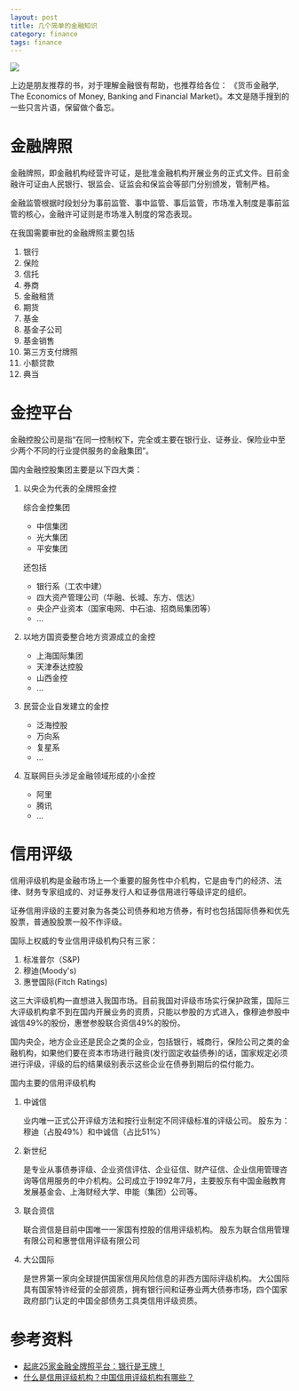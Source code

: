 ```yaml
---
layout: post
title: 几个简单的金融知识
category: finance
tags: finance
---
```


![](http://7vigrt.com1.z0.glb.clouddn.com/blog/pic/201703/20170307224506.jpg)

上边是朋友推荐的书，对于理解金融很有帮助，也推荐给各位： 《货币金融学, The Economics of Money, Banking and Financial Market》。本文是随手搜到的一些只言片语，保留做个备忘。

# 金融牌照

金融牌照，即金融机构经营许可证，是批准金融机构开展业务的正式文件。目前金融许可证由人民银行、银监会、证监会和保监会等部门分别颁发，管制严格。

金融监管根据时段划分为事前监管、事中监管、事后监管，市场准入制度是事前监管的核心，金融许可证则是市场准入制度的常态表现。

在我国需要审批的金融牌照主要包括

1. 银行
1. 保险
1. 信托
1. 券商
1. 金融租赁
1. 期货
1. 基金
1. 基金子公司
1. 基金销售
1. 第三方支付牌照
1. 小额贷款
1. 典当



# 金控平台

金融控股公司是指“在同一控制权下，完全或主要在银行业、证券业、保险业中至少两个不同的行业提供服务的金融集团”。

国内金融控股集团主要是以下四大类：

1. 以央企为代表的全牌照金控

    综合金控集团

    * 中信集团
    * 光大集团
    * 平安集团

    还包括
    
    * 银行系（工农中建）
    * 四大资产管理公司（华融、长城、东方、信达）
    * 央企产业资本（国家电网、中石油、招商局集团等）
    * ...

1. 以地方国资委整合地方资源成立的金控

    * 上海国际集团
    * 天津泰达控股
    * 山西金控
    * ...

1. 民营企业自发建立的金控

    * 泛海控股
    * 万向系
    * 复星系
    * ...

1. 互联网巨头涉足金融领域形成的小金控

    * 阿里
    * 腾讯
    * ...
      
# 信用评级      
      
信用评级机构是金融市场上一个重要的服务性中介机构，它是由专门的经济、法律、财务专家组成的、对证券发行人和证券信用进行等级评定的组织。

证券信用评级的主要对象为各类公司债券和地方债券，有时也包括国际债券和优先股票，普通股股票一般不作评级。

国际上权威的专业信用评级机构只有三家：

1. 标准普尔（S&P)
1. 穆迪(Moody's)
1. 惠誉国际(Fitch Ratings)

这三大评级机构一直想进入我国市场。目前我国对评级市场实行保护政策，国际三大评级机构拿不到在国内开展业务的资质，只能以参股的方式进入，像穆迪参股中诚信49%的股份，惠誉参股联合资信49%的股份。

国内央企，地方企业还是民企之类的企业，包括银行，城商行，保险公司之类的金融机构，如果他们要在资本市场进行融资(发行固定收益债券)的话，国家规定必须进行评级，评级的后的结果级别表示这些企业在债券到期后的偿付能力。

国内主要的信用评级机构

1. 中诚信
    
    业内唯一正式公开评级方法和按行业制定不同评级标准的评级公司。
    股东为：穆迪（占股49%）和中诚信（占比51%）

1. 新世纪

    是专业从事债券评级、企业资信评估、企业征信、财产征信、企业信用管理咨询等信用服务的中介机构。公司成立于1992年7月，主要股东有中国金融教育发展基金会、上海财经大学、申能（集团）公司等。

1. 联合资信

    联合资信是目前中国唯一一家国有控股的信用评级机构。
    股东为联合信用管理有限公司和惠誉信用评级有限公司
   
1. 大公国际

    是世界第一家向全球提供国家信用风险信息的非西方国际评级机构。
    大公国际具有国家特许经营的全部资质，拥有银行间和证券业两大债券市场，四个国家政府部门认定的中国全部债务工具类信用评级资质。   
    
# 参考资料

* [起底25家金融全牌照平台：银行是王牌！][1]
* [什么是信用评级机构？中国信用评级机构有哪些？][2]

[1]: http://www.sinotf.com/GB/News/1001/2016-09-30/xMMDAwMDIxMTQxMg.html
[2]: http://www.creditsd.gov.cn/28/3633.html
